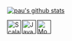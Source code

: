 [![pau's github stats](https://github-readme-stats.vercel.app/api?username=paualarco)](https://github.com/paualarco/github-readme-stats)

[<img align="left" alt="Scala" width="32px" src="https://lh3.googleusercontent.com/proxy/kc49N6vnDcdBDUL6jd_r4LS2qZYveqlj_OMaSRfFkDrPFmuccoK5ZVTB3hf1bkVjMqqCCDS2FQSs6Ubr62sD4NQ2KA" />]()

[<img align="left" alt="Java" width="32px" src="https://i0.wp.com/javahonk.com/wp-content/uploads/2015/12/2015-12-13-23_04_19-java-swing-logo-Google-Search.png?fit=351%2C357" />]()

[<img align="left" alt="Monix" width="32px" src="https://s3.amazonaws.com/media-p.slid.es/uploads/916188/images/5813913/pasted-from-clipboard.png" />]()
